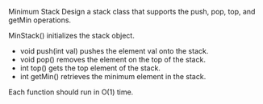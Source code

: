 Minimum Stack
Design a stack class that supports the push, pop, top, and getMin operations.

MinStack() initializes the stack object.

- void push(int val) pushes the element val onto the stack.
- void pop() removes the element on the top of the stack.
- int top() gets the top element of the stack.
- int getMin() retrieves the minimum element in the stack.

Each function should run in O(1) time.
